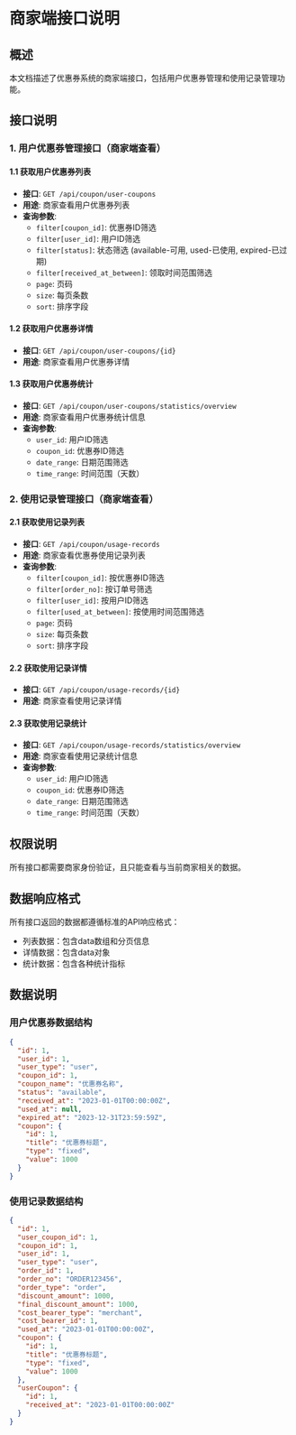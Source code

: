 # 商家端接口说明

## 概述
本文档描述了优惠券系统的商家端接口，包括用户优惠券管理和使用记录管理功能。

## 接口说明

### 1. 用户优惠券管理接口（商家端查看）

#### 1.1 获取用户优惠券列表
- **接口**: `GET /api/coupon/user-coupons`
- **用途**: 商家查看用户优惠券列表
- **查询参数**:
  - `filter[coupon_id]`: 优惠券ID筛选
  - `filter[user_id]`: 用户ID筛选
  - `filter[status]`: 状态筛选 (available-可用, used-已使用, expired-已过期)
  - `filter[received_at_between]`: 领取时间范围筛选
  - `page`: 页码
  - `size`: 每页条数
  - `sort`: 排序字段

#### 1.2 获取用户优惠券详情
- **接口**: `GET /api/coupon/user-coupons/{id}`
- **用途**: 商家查看用户优惠券详情

#### 1.3 获取用户优惠券统计
- **接口**: `GET /api/coupon/user-coupons/statistics/overview`
- **用途**: 商家查看用户优惠券统计信息
- **查询参数**:
  - `user_id`: 用户ID筛选
  - `coupon_id`: 优惠券ID筛选
  - `date_range`: 日期范围筛选
  - `time_range`: 时间范围（天数）

### 2. 使用记录管理接口（商家端查看）

#### 2.1 获取使用记录列表
- **接口**: `GET /api/coupon/usage-records`
- **用途**: 商家查看优惠券使用记录列表
- **查询参数**:
  - `filter[coupon_id]`: 按优惠券ID筛选
  - `filter[order_no]`: 按订单号筛选
  - `filter[user_id]`: 按用户ID筛选
  - `filter[used_at_between]`: 按使用时间范围筛选
  - `page`: 页码
  - `size`: 每页条数
  - `sort`: 排序字段

#### 2.2 获取使用记录详情
- **接口**: `GET /api/coupon/usage-records/{id}`
- **用途**: 商家查看使用记录详情

#### 2.3 获取使用记录统计
- **接口**: `GET /api/coupon/usage-records/statistics/overview`
- **用途**: 商家查看使用记录统计信息
- **查询参数**:
  - `user_id`: 用户ID筛选
  - `coupon_id`: 优惠券ID筛选
  - `date_range`: 日期范围筛选
  - `time_range`: 时间范围（天数）

## 权限说明

所有接口都需要商家身份验证，且只能查看与当前商家相关的数据。

## 数据响应格式

所有接口返回的数据都遵循标准的API响应格式：
- 列表数据：包含data数组和分页信息
- 详情数据：包含data对象
- 统计数据：包含各种统计指标

## 数据说明

### 用户优惠券数据结构
```json
{
  "id": 1,
  "user_id": 1,
  "user_type": "user",
  "coupon_id": 1,
  "coupon_name": "优惠券名称",
  "status": "available",
  "received_at": "2023-01-01T00:00:00Z",
  "used_at": null,
  "expired_at": "2023-12-31T23:59:59Z",
  "coupon": {
    "id": 1,
    "title": "优惠券标题",
    "type": "fixed",
    "value": 1000
  }
}
```

### 使用记录数据结构
```json
{
  "id": 1,
  "user_coupon_id": 1,
  "coupon_id": 1,
  "user_id": 1,
  "user_type": "user",
  "order_id": 1,
  "order_no": "ORDER123456",
  "order_type": "order",
  "discount_amount": 1000,
  "final_discount_amount": 1000,
  "cost_bearer_type": "merchant",
  "cost_bearer_id": 1,
  "used_at": "2023-01-01T00:00:00Z",
  "coupon": {
    "id": 1,
    "title": "优惠券标题",
    "type": "fixed",
    "value": 1000
  },
  "userCoupon": {
    "id": 1,
    "received_at": "2023-01-01T00:00:00Z"
  }
}
``` 